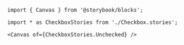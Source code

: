 ```mdx filename="Checkbox.mdx" renderer="common" language="mdx"
import { Canvas } from '@storybook/blocks';

import * as CheckboxStories from './Checkbox.stories';

<Canvas of={CheckboxStories.Unchecked} />
```
